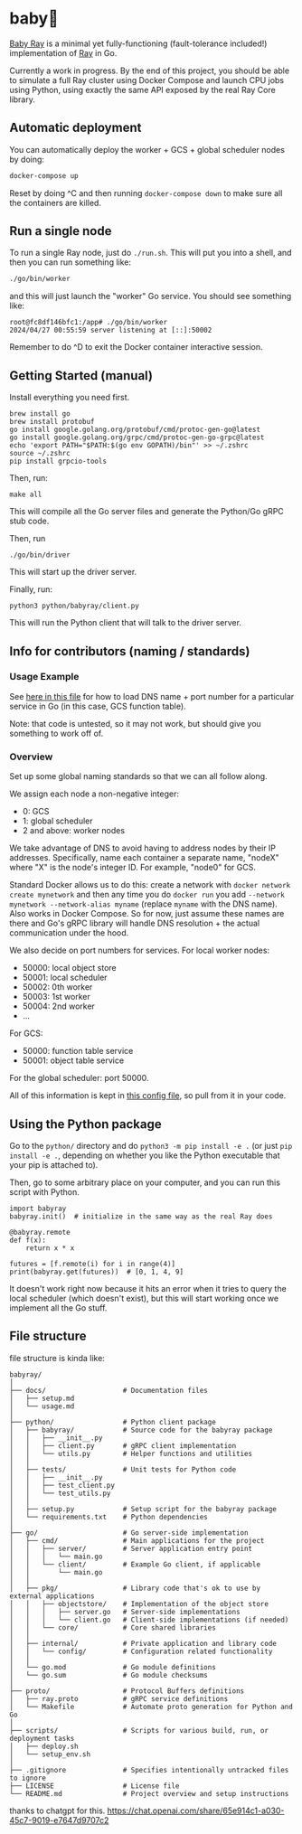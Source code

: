# baby🦈

[Baby Ray](https://www.youtube.com/watch?v=WkCecpH2GAo) is a minimal yet fully-functioning (fault-tolerance included!) implementation of [Ray](https://arxiv.org/abs/1712.05889) in Go. 

Currently a work in progress. By the end of this project, you should be able to simulate a full Ray cluster using Docker Compose and launch CPU jobs using Python, using exactly the same API exposed by the real Ray Core library.


## Automatic deployment

You can automatically deploy the worker + GCS + global scheduler nodes by doing:

```bash
docker-compose up
```

Reset by doing ^C and then running `docker-compose down` to make sure all the containers are killed.


## Run a single node

To run a single Ray node, just do `./run.sh`. This will put you into a shell, and then you can run something like:

```bash
./go/bin/worker
```

and this will just launch the "worker" Go service. You should see something like:

```
root@fc8df146bfc1:/app# ./go/bin/worker
2024/04/27 00:55:59 server listening at [::]:50002
```

Remember to do ^D to exit the Docker container interactive session.


## Getting Started (manual)

Install everything you need first.

```
brew install go
brew install protobuf
go install google.golang.org/protobuf/cmd/protoc-gen-go@latest
go install google.golang.org/grpc/cmd/protoc-gen-go-grpc@latest
echo 'export PATH="$PATH:$(go env GOPATH)/bin"' >> ~/.zshrc
source ~/.zshrc
pip install grpcio-tools
```


Then, run:
```
make all
```

This will compile all the Go server files and generate the Python/Go gRPC stub code.

Then, run
```
./go/bin/driver
```

This will start up the driver server.

Finally, run:

```
python3 python/babyray/client.py
```

This will run the Python client that will talk to the driver server.

## Info for contributors (naming / standards)

### Usage Example

See [here in this file](https://github.com/rodrigo-castellon/babyray/blob/43848c2210b6b55912c873fdd4d749255190ab7f/go/cmd/worker/main.go#L58) for how to load DNS name + port number for a particular service in Go (in this case, GCS function table).

Note: that code is untested, so it may not work, but should give you something to work off of.

### Overview

Set up some global naming standards so that we can all follow along.

We assign each node a non-negative integer:
- 0: GCS
- 1: global scheduler
- 2 and above: worker nodes

We take advantage of DNS to avoid having to address nodes by their IP addresses. Specifically, name each container a separate name, "nodeX" where "X" is the node's integer ID. For example, "node0" for GCS.

Standard Docker allows us to do this: create a network with `docker network create mynetwork` and then any time you do `docker run` you add `--network mynetwork --network-alias myname` (replace `myname` with the DNS name). Also works in Docker Compose. So for now, just assume these names are there and Go's gRPC library will handle DNS resolution + the actual communication under the hood.

We also decide on port numbers for services. For local worker nodes:
- 50000: local object store
- 50001: local scheduler
- 50002: 0th worker
- 50003: 1st worker
- 50004: 2nd worker
- ...

For GCS:
- 50000: function table service
- 50001: object table service

For the global scheduler: port 50000.

All of this information is kept in [this config file](https://github.com/rodrigo-castellon/babyray/blob/main/config/app_config.yaml), so pull from it in your code.

## Using the Python package

Go to the `python/` directory and do `python3 -m pip install -e .` (or just `pip install -e .`, depending on whether you like the Python executable that your pip is attached to).


Then, go to some arbitrary place on your computer, and you can run this script with Python.
```
import babyray
babyray.init()  # initialize in the same way as the real Ray does

@babyray.remote
def f(x):
    return x * x

futures = [f.remote(i) for i in range(4)]
print(babyray.get(futures))  # [0, 1, 4, 9]
```

It doesn't work right now because it hits an error when it tries to query the local scheduler (which doesn't exist),
but this will start working once we implement all the Go stuff.


## File structure

file structure is kinda like:
```
babyray/
│
├── docs/                   # Documentation files
│   ├── setup.md
│   └── usage.md
│
├── python/                 # Python client package
│   ├── babyray/            # Source code for the babyray package
│   │   ├── __init__.py
│   │   ├── client.py       # gRPC client implementation
│   │   └── utils.py        # Helper functions and utilities
│   │
│   ├── tests/              # Unit tests for Python code
│   │   ├── __init__.py
│   │   ├── test_client.py
│   │   └── test_utils.py
│   │
│   ├── setup.py            # Setup script for the babyray package
│   └── requirements.txt    # Python dependencies
│
├── go/                     # Go server-side implementation
│   ├── cmd/                # Main applications for the project
│   │   ├── server/         # Server application entry point
│   │   │   └── main.go
│   │   └── client/         # Example Go client, if applicable
│   │       └── main.go
│   │
│   ├── pkg/                # Library code that's ok to use by external applications
│   │   ├── objectstore/    # Implementation of the object store
│   │   │   ├── server.go   # Server-side implementations
│   │   │   └── client.go   # Client-side implementations (if needed)
│   │   └── core/           # Core shared libraries
│   │
│   ├── internal/           # Private application and library code
│   │   └── config/         # Configuration related functionality
│   │
│   └── go.mod              # Go module definitions
│   └── go.sum              # Go module checksums
│
├── proto/                  # Protocol Buffers definitions
│   ├── ray.proto           # gRPC service definitions
│   └── Makefile            # Automate proto generation for Python and Go
│
├── scripts/                # Scripts for various build, run, or deployment tasks
│   ├── deploy.sh
│   └── setup_env.sh
│
├── .gitignore              # Specifies intentionally untracked files to ignore
├── LICENSE                 # License file
└── README.md               # Project overview and setup instructions
```

thanks to chatgpt for this. https://chat.openai.com/share/65e914c1-a030-45c7-9019-e7647d9707c2

